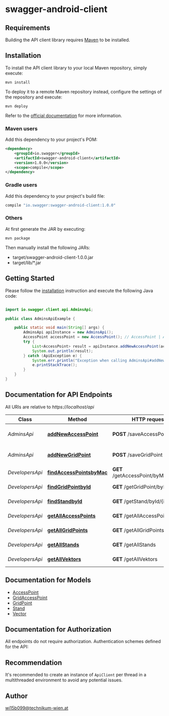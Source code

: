 # swagger-android-client

## Requirements

Building the API client library requires [Maven](https://maven.apache.org/) to be installed.

## Installation

To install the API client library to your local Maven repository, simply execute:

```shell
mvn install
```

To deploy it to a remote Maven repository instead, configure the settings of the repository and execute:

```shell
mvn deploy
```

Refer to the [official documentation](https://maven.apache.org/plugins/maven-deploy-plugin/usage.html) for more information.

### Maven users

Add this dependency to your project's POM:

```xml
<dependency>
    <groupId>io.swagger</groupId>
    <artifactId>swagger-android-client</artifactId>
    <version>1.0.0</version>
    <scope>compile</scope>
</dependency>
```

### Gradle users

Add this dependency to your project's build file:

```groovy
compile "io.swagger:swagger-android-client:1.0.0"
```

### Others

At first generate the JAR by executing:

    mvn package

Then manually install the following JARs:

* target/swagger-android-client-1.0.0.jar
* target/lib/*.jar

## Getting Started

Please follow the [installation](#installation) instruction and execute the following Java code:

```java

import io.swagger.client.api.AdminsApi;

public class AdminsApiExample {

    public static void main(String[] args) {
        AdminsApi apiInstance = new AdminsApi();
        AccessPoint accessPoint = new AccessPoint(); // AccessPoint | AccessPoint to add
        try {
            List<AccessPoint> result = apiInstance.addNewAccessPoint(accessPoint);
            System.out.println(result);
        } catch (ApiException e) {
            System.err.println("Exception when calling AdminsApi#addNewAccessPoint");
            e.printStackTrace();
        }
    }
}

```

## Documentation for API Endpoints

All URIs are relative to *https://localhost/api*

Class | Method | HTTP request | Description
------------ | ------------- | ------------- | -------------
*AdminsApi* | [**addNewAccessPoint**](docs/AdminsApi.md#addNewAccessPoint) | **POST** /saveAccessPoint | adds an inventory item
*AdminsApi* | [**addNewGridPoint**](docs/AdminsApi.md#addNewGridPoint) | **POST** /saveGridPoint | adds an inventory item
*DevelopersApi* | [**findAccessPointsbyMac**](docs/DevelopersApi.md#findAccessPointsbyMac) | **GET** /getAccessPoint/byMac/{mac} | finds item from DB
*DevelopersApi* | [**findGridPointbyId**](docs/DevelopersApi.md#findGridPointbyId) | **GET** /getGridPoint/byId/{id} | finds item from DB
*DevelopersApi* | [**findStandbyId**](docs/DevelopersApi.md#findStandbyId) | **GET** /getStand/byId/{id} | finds item from DB
*DevelopersApi* | [**getAllAccessPoints**](docs/DevelopersApi.md#getAllAccessPoints) | **GET** /getAllAccessPoints | finds all items
*DevelopersApi* | [**getAllGridPoints**](docs/DevelopersApi.md#getAllGridPoints) | **GET** /getAllGridPoints | finds all items
*DevelopersApi* | [**getAllStands**](docs/DevelopersApi.md#getAllStands) | **GET** /getAllStands | finds all items
*DevelopersApi* | [**getAllVektors**](docs/DevelopersApi.md#getAllVektors) | **GET** /getAllVektors | finds all items


## Documentation for Models

 - [AccessPoint](docs/AccessPoint.md)
 - [GridAccessPoint](docs/GridAccessPoint.md)
 - [GridPoint](docs/GridPoint.md)
 - [Stand](docs/Stand.md)
 - [Vector](docs/Vector.md)


## Documentation for Authorization

All endpoints do not require authorization.
Authentication schemes defined for the API:

## Recommendation

It's recommended to create an instance of `ApiClient` per thread in a multithreaded environment to avoid any potential issues.

## Author

wi15b099@technikum-wien.at


